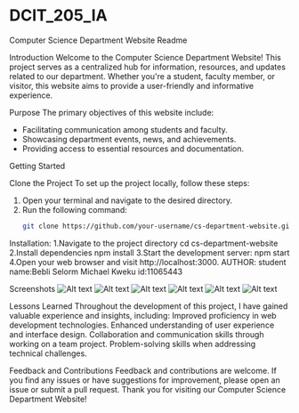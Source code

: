 # DCIT_205_IA
 Computer Science Department Website Readme

Introduction
Welcome to the Computer Science Department Website! This project serves as a centralized hub for information, resources, and updates related to our department. Whether you're a student, faculty member, or visitor, this website aims to provide a user-friendly and informative experience.

Purpose
The primary objectives of this website include:
- Facilitating communication among students and faculty.
- Showcasing department events, news, and achievements.
- Providing access to essential resources and documentation.

 Getting Started

 Clone the Project
To set up the project locally, follow these steps:

1. Open your terminal and navigate to the desired directory.
2. Run the following command:
   ```bash
   git clone https://github.com/your-username/cs-department-website.git

Installation:
1.Navigate to the project directory
cd cs-department-website
2.Install dependencies
npm install
3.Start the development server:
npm start
4.Open your web browser and visit http://localhost:3000.
AUTHOR:
student name:Bebli Selorm Michael Kweku
id:11065443

Screenshots
![Alt text](iass7.png) ![Alt text](iass1.png) ![Alt text](iass2.png) ![Alt text](iass3.png) ![Alt text](iass5.png) ![Alt text](iass6.png)

Lessons Learned
Throughout the development of this project, I have gained valuable experience and insights, including:
Improved proficiency in web development technologies.
Enhanced understanding of user experience and interface design.
Collaboration and communication skills through working on a team project.
Problem-solving skills when addressing technical challenges.

Feedback and Contributions
Feedback and contributions are welcome. If you find any issues or have suggestions for improvement, please open an issue or submit a pull request.
Thank you for visiting our Computer Science Department Website!
